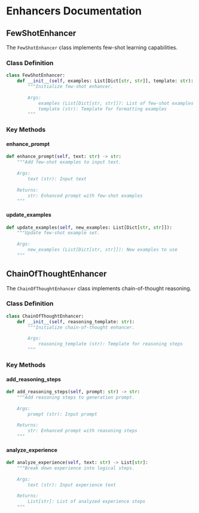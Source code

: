 # Enhancers Documentation

## FewShotEnhancer

The `FewShotEnhancer` class implements few-shot learning capabilities.

### Class Definition
```python
class FewShotEnhancer:
    def __init__(self, examples: List[Dict[str, str]], template: str):
        """Initialize few-shot enhancer.
        
        Args:
            examples (List[Dict[str, str]]): List of few-shot examples
            template (str): Template for formatting examples
        """
```

### Key Methods

#### enhance_prompt
```python
def enhance_prompt(self, text: str) -> str:
    """Add few-shot examples to input text.
    
    Args:
        text (str): Input text
        
    Returns:
        str: Enhanced prompt with few-shot examples
    """
```

#### update_examples
```python
def update_examples(self, new_examples: List[Dict[str, str]]):
    """Update few-shot example set.
    
    Args:
        new_examples (List[Dict[str, str]]): New examples to use
    """
```

## ChainOfThoughtEnhancer

The `ChainOfThoughtEnhancer` class implements chain-of-thought reasoning.

### Class Definition
```python
class ChainOfThoughtEnhancer:
    def __init__(self, reasoning_template: str):
        """Initialize chain-of-thought enhancer.
        
        Args:
            reasoning_template (str): Template for reasoning steps
        """
```

### Key Methods

#### add_reasoning_steps
```python
def add_reasoning_steps(self, prompt: str) -> str:
    """Add reasoning steps to generation prompt.
    
    Args:
        prompt (str): Input prompt
        
    Returns:
        str: Enhanced prompt with reasoning steps
    """
```

#### analyze_experience
```python
def analyze_experience(self, text: str) -> List[str]:
    """Break down experience into logical steps.
    
    Args:
        text (str): Input experience text
        
    Returns:
        List[str]: List of analyzed experience steps
    """
```
